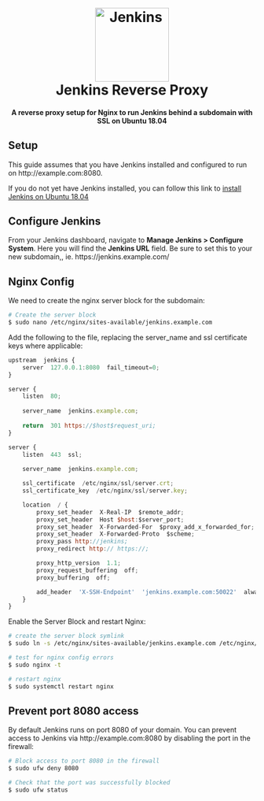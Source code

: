 <h1  align="center">
<br>
<a  href="https://jenkins.io/"><img  src="https://wiki.jenkins.io/download/attachments/2916393/logo.png?version=1&modificationDate=1302753947000&api=v2"  alt="Jenkins"  width="150"></a>
<br>
Jenkins Reverse Proxy
<br>
</h1>

<h4  align="center">A reverse proxy setup for Nginx to run Jenkins behind a subdomain with SSL on Ubuntu 18.04</h4>

## Setup
This guide assumes that you have Jenkins installed and configured to run on 
http://<span></span>example.<span></span>com:8080.

If you do not yet have Jenkins installed, you can follow this link to [install Jenkins on Ubuntu 18.04](https://www.digitalocean.com/community/tutorials/how-to-install-jenkins-on-ubuntu-18-04)

## Configure Jenkins

From your Jenkins dashboard, navigate to  **Manage Jenkins > Configure System**.  Here you will find the **Jenkins URL** field. Be sure to set this to your new subdomain,, ie. https:<span></span>//jenkins.<span></span>example.<span></span>com/

## Nginx Config

We need to create the nginx server block for the subdomain:

 ```bash
 # Create the server block
$ sudo nano /etc/nginx/sites-available/jenkins.example.com
```

Add the following to the file, replacing the server_name and ssl certificate keys where applicable:

```javascript
upstream  jenkins {
	server  127.0.0.1:8080  fail_timeout=0;
}

server {
	listen  80;
	
	server_name  jenkins.example.com;
	
	return  301 https://$host$request_uri;
}

server {
	listen  443  ssl;
	
	server_name  jenkins.example.com;

	ssl_certificate  /etc/nginx/ssl/server.crt;
	ssl_certificate_key  /etc/nginx/ssl/server.key;

	location  / {
		proxy_set_header  X-Real-IP  $remote_addr;
		proxy_set_header  Host $host:$server_port;
		proxy_set_header  X-Forwarded-For  $proxy_add_x_forwarded_for;
		proxy_set_header  X-Forwarded-Proto  $scheme;
		proxy_pass http://jenkins;
		proxy_redirect http:// https://;

		proxy_http_version  1.1;
		proxy_request_buffering  off;
		proxy_buffering  off;

		add_header  'X-SSH-Endpoint'  'jenkins.example.com:50022'  always;
	}
}
```

Enable the Server Block and restart Nginx:

```bash
# create the server block symlink
$ sudo ln -s /etc/nginx/sites-available/jenkins.example.com /etc/nginx/sites-enabled/

# test for nginx config errors
$ sudo nginx -t

# restart nginx
$ sudo systemctl restart nginx
```

## Prevent port 8080 access

By default Jenkins runs on port 8080 of your domain. You can prevent access to Jenkins via http://<span></span>example.<span></span>com:8080 by disabling the port in the firewall:

```bash
# Block access to port 8080 in the firewall
$ sudo ufw deny 8080

# Check that the port was successfully blocked
$ sudo ufw status
```


